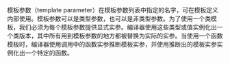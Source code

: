 模板参数（template parameter）在模板参数列表中指定的名字，可在模板定义内部使用。模板参数可以是类型参数，也可以是非类型参数。为了使用一个类模板，我们必须为每个模板参数提供显式实参。编译器使用这些类型或值实例化出一个类版本，其中所有用到模板参数的地方都被替换为实际的实参。当使用一个函数模板时，编译器使用调用中的函数实参推断模板实参，并使用推断出的模板实参实例化出一个特定的函数。
